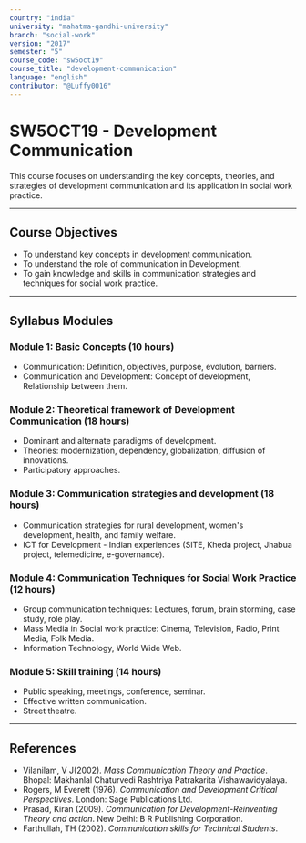 ```yaml
---
country: "india"
university: "mahatma-gandhi-university"
branch: "social-work"
version: "2017"
semester: "5"
course_code: "sw5oct19"
course_title: "development-communication"
language: "english"
contributor: "@Luffy0016"
---
```

# SW5OCT19 - Development Communication

This course focuses on understanding the key concepts, theories, and strategies of development communication and its application in social work practice.

---
## Course Objectives

* To understand key concepts in development communication.
* To understand the role of communication in Development.
* To gain knowledge and skills in communication strategies and techniques for social work practice.

---
## Syllabus Modules

### Module 1: Basic Concepts (10 hours)
* Communication: Definition, objectives, purpose, evolution, barriers.
* Communication and Development: Concept of development, Relationship between them.

### Module 2: Theoretical framework of Development Communication (18 hours)
* Dominant and alternate paradigms of development.
* Theories: modernization, dependency, globalization, diffusion of innovations.
* Participatory approaches.

### Module 3: Communication strategies and development (18 hours)
* Communication strategies for rural development, women's development, health, and family welfare.
* ICT for Development - Indian experiences (SITE, Kheda project, Jhabua project, telemedicine, e-governance).

### Module 4: Communication Techniques for Social Work Practice (12 hours)
* Group communication techniques: Lectures, forum, brain storming, case study, role play.
* Mass Media in Social work practice: Cinema, Television, Radio, Print Media, Folk Media.
* Information Technology, World Wide Web.

### Module 5: Skill training (14 hours)
* Public speaking, meetings, conference, seminar.
* Effective written communication.
* Street theatre.

---
## References
* Vilanilam, V J(2002). *Mass Communication Theory and Practice*. Bhopal: Makhanlal Chaturvedi Rashtriya Patrakarita Vishawavidyalaya.
* Rogers, M Everett (1976). *Communication and Development Critical Perspectives*. London: Sage Publications Ltd.
* Prasad, Kiran (2009). *Communication for Development-Reinventing Theory and action*. New Delhi: B R Publishing Corporation.
* Farthullah, TH (2002). *Communication skills for Technical Students*.